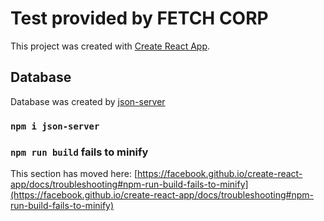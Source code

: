 # Test provided by FETCH CORP

This project was created with [Create React App](https://github.com/facebook/create-react-app).

## Database

Database was created by [json-server](https://www.npmjs.com/package/json-server)

### `npm i json-server`



### `npm run build` fails to minify

This section has moved here: [https://facebook.github.io/create-react-app/docs/troubleshooting#npm-run-build-fails-to-minify](https://facebook.github.io/create-react-app/docs/troubleshooting#npm-run-build-fails-to-minify)
